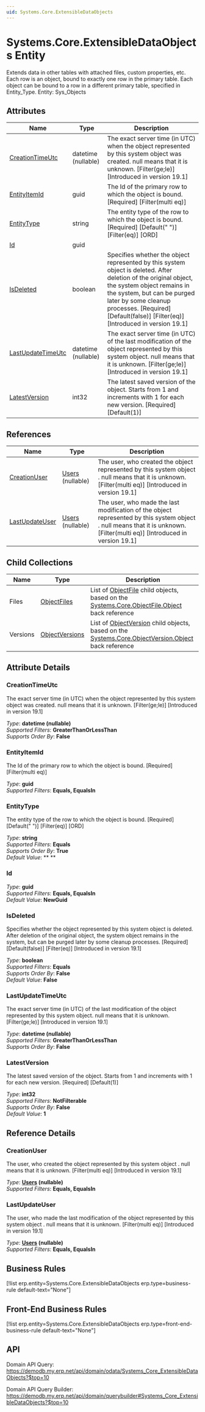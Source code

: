 ```yaml
---
uid: Systems.Core.ExtensibleDataObjects
---
```

# Systems.Core.ExtensibleDataObjects Entity

Extends data in other tables with attached files, custom properties, etc. Each row is an object, bound to exactly one row in the primary table. Each object can be bound to a row in a different primary table, specified in Entity_Type. Entity: Sys_Objects

## Attributes

| Name | Type | Description |
| ---- | ---- | --- |
| [CreationTimeUtc](Systems.Core.ExtensibleDataObjects.md#creationtimeutc) | datetime (nullable) | The exact server time (in UTC) when the object represented by this system object was created. null means that it is unknown. [Filter(ge;le)] [Introduced in version 19.1] 
| [EntityItemId](Systems.Core.ExtensibleDataObjects.md#entityitemid) | guid | The Id of the primary row to which the object is bound. [Required] [Filter(multi eq)] 
| [EntityType](Systems.Core.ExtensibleDataObjects.md#entitytype) | string | The entity type of the row to which the object is bound. [Required] [Default(" ")] [Filter(eq)] [ORD] 
| [Id](Systems.Core.ExtensibleDataObjects.md#id) | guid |  
| [IsDeleted](Systems.Core.ExtensibleDataObjects.md#isdeleted) | boolean | Specifies whether the object represented by this system object is deleted. After deletion of the original object, the system object remains in the system, but can be purged later by some cleanup processes. [Required] [Default(false)] [Filter(eq)] [Introduced in version 19.1] 
| [LastUpdateTimeUtc](Systems.Core.ExtensibleDataObjects.md#lastupdatetimeutc) | datetime (nullable) | The exact server time (in UTC) of the last modification of the object represented by this system object. null means that it is unknown. [Filter(ge;le)] [Introduced in version 19.1] 
| [LatestVersion](Systems.Core.ExtensibleDataObjects.md#latestversion) | int32 | The latest saved version of the object. Starts from 1 and increments with 1 for each new version. [Required] [Default(1)] 

## References

| Name | Type | Description |
| ---- | ---- | --- |
| [CreationUser](Systems.Core.ExtensibleDataObjects.md#creationuser) | [Users](Systems.Security.Users.md) (nullable) | The user, who created the object represented by this system object . null means that it is unknown. [Filter(multi eq)] [Introduced in version 19.1] |
| [LastUpdateUser](Systems.Core.ExtensibleDataObjects.md#lastupdateuser) | [Users](Systems.Security.Users.md) (nullable) | The user, who made the last modification of the object represented by this system object . null means that it is unknown. [Filter(multi eq)] [Introduced in version 19.1] |

## Child Collections

| Name | Type | Description |
| ---- | ---- | --- |
| Files | [ObjectFiles](Systems.Core.ObjectFiles.md) | List of [ObjectFile](Systems.Core.ObjectFiles.md) child objects, based on the [Systems.Core.ObjectFile.Object](Systems.Core.ObjectFiles.md#object) back reference 
| Versions | [ObjectVersions](Systems.Core.ObjectVersions.md) | List of [ObjectVersion](Systems.Core.ObjectVersions.md) child objects, based on the [Systems.Core.ObjectVersion.Object](Systems.Core.ObjectVersions.md#object) back reference 


## Attribute Details

### CreationTimeUtc

The exact server time (in UTC) when the object represented by this system object was created. null means that it is unknown. [Filter(ge;le)] [Introduced in version 19.1]

_Type_: **datetime (nullable)**  
_Supported Filters_: **GreaterThanOrLessThan**  
_Supports Order By_: **False**  

### EntityItemId

The Id of the primary row to which the object is bound. [Required] [Filter(multi eq)]

_Type_: **guid**  
_Supported Filters_: **Equals, EqualsIn**  

### EntityType

The entity type of the row to which the object is bound. [Required] [Default(" ")] [Filter(eq)] [ORD]

_Type_: **string**  
_Supported Filters_: **Equals**  
_Supports Order By_: **True**  
_Default Value_: ** **  

### Id

_Type_: **guid**  
_Supported Filters_: **Equals, EqualsIn**  
_Default Value_: **NewGuid**  

### IsDeleted

Specifies whether the object represented by this system object is deleted. After deletion of the original object, the system object remains in the system, but can be purged later by some cleanup processes. [Required] [Default(false)] [Filter(eq)] [Introduced in version 19.1]

_Type_: **boolean**  
_Supported Filters_: **Equals**  
_Supports Order By_: **False**  
_Default Value_: **False**  

### LastUpdateTimeUtc

The exact server time (in UTC) of the last modification of the object represented by this system object. null means that it is unknown. [Filter(ge;le)] [Introduced in version 19.1]

_Type_: **datetime (nullable)**  
_Supported Filters_: **GreaterThanOrLessThan**  
_Supports Order By_: **False**  

### LatestVersion

The latest saved version of the object. Starts from 1 and increments with 1 for each new version. [Required] [Default(1)]

_Type_: **int32**  
_Supported Filters_: **NotFilterable**  
_Supports Order By_: **False**  
_Default Value_: **1**  


## Reference Details

### CreationUser

The user, who created the object represented by this system object . null means that it is unknown. [Filter(multi eq)] [Introduced in version 19.1]

_Type_: **[Users](Systems.Security.Users.md) (nullable)**  
_Supported Filters_: **Equals, EqualsIn**  

### LastUpdateUser

The user, who made the last modification of the object represented by this system object . null means that it is unknown. [Filter(multi eq)] [Introduced in version 19.1]

_Type_: **[Users](Systems.Security.Users.md) (nullable)**  
_Supported Filters_: **Equals, EqualsIn**  



## Business Rules

[!list erp.entity=Systems.Core.ExtensibleDataObjects erp.type=business-rule default-text="None"]

## Front-End Business Rules

[!list erp.entity=Systems.Core.ExtensibleDataObjects erp.type=front-end-business-rule default-text="None"]

## API

Domain API Query:
<https://demodb.my.erp.net/api/domain/odata/Systems_Core_ExtensibleDataObjects?$top=10>

Domain API Query Builder:
<https://demodb.my.erp.net/api/domain/querybuilder#Systems_Core_ExtensibleDataObjects?$top=10>

